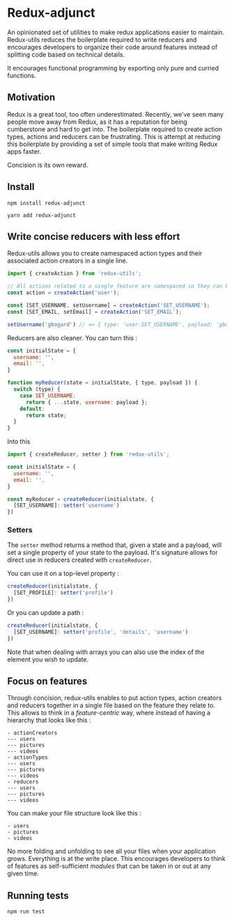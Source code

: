 # Redux-adjunct

An opinionated set of utilities to make redux applications easier to maintain. Redux-utils reduces the boilerplate
required to write reducers and encourages developers to organize their code around features instead of splitting
code based on technical details.

It encourages functional programming by exporting only pure and curried functions.

## Motivation

Redux is a great tool, too often underestimated. Recently, we've seen many people move away from Redux,
as it has a reputation for being cumberstone and hard to get into. The boilerplate required to create action types,
actions and reducers can be frustrating. This is attempt at reducing this boilerplate by providing a set of simple tools
that make writing Redux apps faster.

Concision is its own reward.

## Install

``` javacript
npm install redux-adjunct
```

``` javacript
yarn add redux-adjunct
```

## Write concise reducers with less effort

Redux-utils allows you to create namespaced  action types and their associated action creators in a single line.

``` javascript
import { createAction } from 'redux-utils';

// All actions related to a single feature are namespaced so they can be eaily debugged using devtools
const action = createAction('user');

const [SET_USERNAME, setUsername] = createAction('SET_USERNAME');
const [SET_EMAIL, setEmail] = createAction('SET_EMAIL');

setUsername('gbogard') // => { type: 'user.SET_USERNAME', payload: 'gbogard' }
```

Reducers are also cleaner. You can turn this :

``` javascript
const initialState = {
  username: '',
  email: '',
}

function myReducer(state = initialState, { type, payload }) {
  switch (type) {
    case SET_USERNAME:
      return { ...state, username: payload };
    default:
      return state;
  }
}

```

Into this

``` javascript
import { createReducer, setter } from 'redux-utils';

const initialState = {
  username: '',
  email: '',
}

const myReducer = createReducer(initialstate, {
  [SET_USERNAME]: setter('username')
})
```

### Setters

The `setter` method returns a method that, given a state and a payload, will set a single property
of your state to the payload. It's signature allows for direct use in reducers created with `createReducer`.

You can use it on a top-level property :

``` javascript
createReducer(initialstate, {
  [SET_PROFILE]: setter('profile')
})
```

Or you can update a path :

``` javascript
createReducer(initialstate, {
  [SET_USERNAME]: setter('profile', 'details', 'username')
})
```

Note that when dealing with arrays you can also use the index of the element you wish to update.

## Focus on features

Through concision, redux-utils enables to put action types, action creators and reducers together in a single file
based on the feature they relate to. This allows to think in a _feature-centric_ way, where instead of having a hierarchy
that looks like this :

```
- actionCreators
--- users
--- pictures
--- videos
- actionTypes
--- users
--- pictures
--- videos
- reducers
--- users
--- pictures
--- videos
```

You can make your file structure look like this :

```
- users
- pictures
- videos
```

No more folding and unfolding to see all your files when your application grows. Everything is at the write place. This
encourages developers to think of features as self-sufficient _modules_ that can be taken in or out at any given time.

## Running tests

`npm run test`
